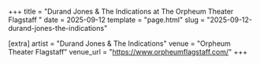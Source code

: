+++
title = "Durand Jones & The Indications at The Orpheum Theater Flagstaff "
date = 2025-09-12
template = "page.html"
slug = "2025-09-12-durand-jones-the-indications"

[extra]
artist = "Durand Jones & The Indications"
venue = "Orpheum Theater Flagstaff"
venue_url = "https://www.orpheumflagstaff.com/"
+++
